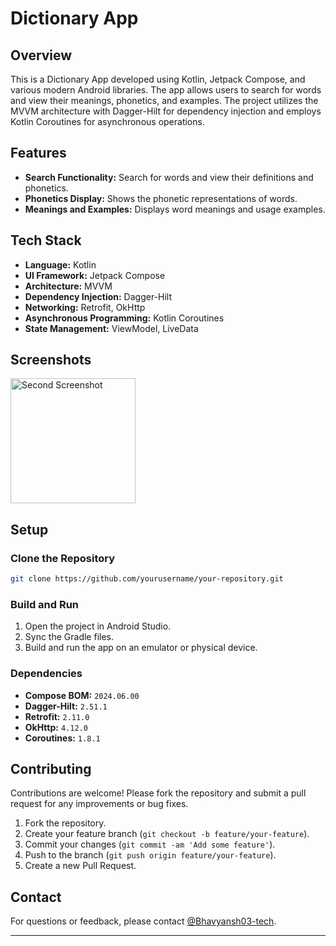 # Dictionary App

## Overview

This is a Dictionary App developed using Kotlin, Jetpack Compose, and various modern Android libraries. The app allows users to search for words and view their meanings, phonetics, and examples. The project utilizes the MVVM architecture with Dagger-Hilt for dependency injection and employs Kotlin Coroutines for asynchronous operations.

## Features

- **Search Functionality:** Search for words and view their definitions and phonetics.
- **Phonetics Display:** Shows the phonetic representations of words.
- **Meanings and Examples:** Displays word meanings and usage examples.

## Tech Stack

- **Language:** Kotlin
- **UI Framework:** Jetpack Compose
- **Architecture:** MVVM
- **Dependency Injection:** Dagger-Hilt
- **Networking:** Retrofit, OkHttp
- **Asynchronous Programming:** Kotlin Coroutines
- **State Management:** ViewModel, LiveData

## Screenshots
<img src="https://github.com/user-attachments/assets/454fbab1-0dfc-4840-bd6f-bb80c66637ee" alt="Second Screenshot" style="width: 200px; height: auto;">

## Setup
### Clone the Repository

```bash
git clone https://github.com/yourusername/your-repository.git
```

### Build and Run
1. Open the project in Android Studio.
2. Sync the Gradle files.
3. Build and run the app on an emulator or physical device.

### Dependencies
- **Compose BOM:** `2024.06.00`
- **Dagger-Hilt:** `2.51.1`
- **Retrofit:** `2.11.0`
- **OkHttp:** `4.12.0`
- **Coroutines:** `1.8.1`

## Contributing

Contributions are welcome! Please fork the repository and submit a pull request for any improvements or bug fixes.

1. Fork the repository.
2. Create your feature branch (`git checkout -b feature/your-feature`).
3. Commit your changes (`git commit -am 'Add some feature'`).
4. Push to the branch (`git push origin feature/your-feature`).
5. Create a new Pull Request.

## Contact

For questions or feedback, please contact [@Bhavyansh03-tech](https://github.com/Bhavyansh03-tech).

---
